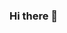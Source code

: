 ### Hi there 👋

<!--
**alireza138812/alireza138812** is a ✨ _special_ ✨ repository because its `README.md` (this file) appears on your GitHub profile.

                _  _  _   _  
## _.|o.__ _  _./|_)(_)(_)/| ) 
##(_||||(/_/_(_| |_)(_)(_) |/_ 
                             



##- 🔭 I’m currently working on C# and Python
##- 🌱 I’m currently learning HTML , CSS , JavaScript
##- ⚡ Fun fact: I am a child ! my birthday is 2009
